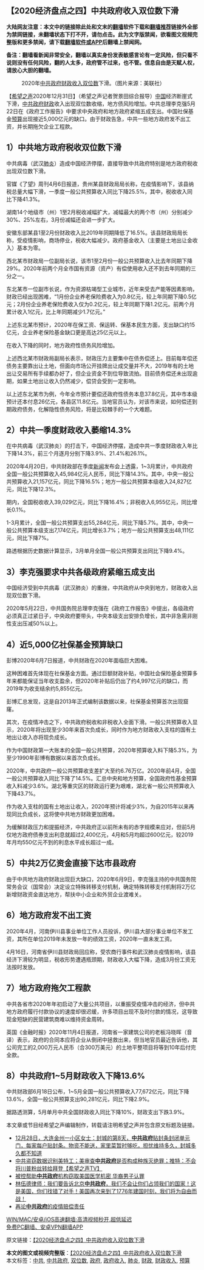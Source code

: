  <h2>【2020经济盘点之四】中共政府收入双位数下滑</h2> <p class="notice"><b>大陆网友注意：本文中的链接除此处和文末的<a href="https://github.com/bannedbook/fanqiang" >翻墙</a>软件下载和<a href="https://github.com/killgcd/justmysocks/blob/master/README.md">翻墙推荐</a>链接外全部为禁网链接，未翻墙状态下打不开，请勿点击。此为文字版禁闻，欲看图文视频完整版和更多禁闻，请下载<a href="https://github.com/bannedbook/fanqiang">翻墙软件或APP</a>后翻墙上禁闻网。</p><p>备注：翻墙看新闻非常安全，翻墙以真实身份发表敏感言论有一定风险，但只看不说则没有任何风险，翻的人太多，政府管不过来，也不管。信息自由是天赋人权，请放心大胆的翻墙。</b></p>  <div class="entry"> <figure><figcaption>2020年<a href="https://www.bannedbook.org/bnews/tag/%e4%b8%ad%e5%85%b1/" class="st_tag internal_tag" rel="tag" title="标签 中共 下的日志">中共</a><a href="https://www.bannedbook.org/bnews/tag/%e6%94%bf%e5%ba%9c/" class="st_tag internal_tag" rel="tag" title="标签 政府 下的日志">政府</a><a href="https://www.bannedbook.org/bnews/tag/%E8%B4%A2%E6%94%BF%E6%94%B6%E5%85%A5/" class="st_tag internal_tag" rel="tag" title="标签 财政收入 下的日志">财政收入</a><a href="https://www.bannedbook.org/bnews/tag/%E5%8F%8C%E4%BD%8D%E6%95%B0/" class="st_tag internal_tag" rel="tag" title="标签 双位数 下的日志">双位数</a>下滑。（图片来源：美联社）</figcaption></figure> <p>【<span class='wp_keywordlink_affiliate'><a href="https://www.soundofhope.org" title="希望之声" target="_blank">希望之声</a></span>2020年12月31日】（希望之声记者贺景田综合报导）<span class='wp_keywordlink_affiliate'><a href="https://www.bannedbook.org/" title="中国" target="_blank">中国</a></span>经济断崖式下滑，<a href="https://www.bannedbook.org/bnews/tag/%e4%b8%ad%e5%85%b1%e6%94%bf%e5%ba%9c/" class="st_tag internal_tag" rel="tag" title="标签 中共政府 下的日志">中共政府</a><a href="https://www.bannedbook.org/bnews/tag/%E8%B4%A2%E6%94%BF/" class="st_tag internal_tag" rel="tag" title="标签 财政 下的日志">财政</a>收入出现双位数收缩，地方债风险增加。中共总理李克强5月22日在《政府工作报告》中要求中央政府和地方政府紧缩五成支出。中国社保基金<a href="https://www.bannedbook.org/bnews/tag/%E9%A2%84%E7%AE%97/" class="st_tag internal_tag" rel="tag" title="标签 预算 下的日志">预算</a>出现接近5,000亿元的缺口。由于财政告急，中共一些地方政府发不出工资，并长期拖欠企业工程款。</p> <h2><strong>1）中共地方政府税收双位数下滑</strong></h2> <p>中共病毒（武汉<a href="https://www.bannedbook.org/bnews/tag/%e8%82%ba%e7%82%8e/" class="st_tag internal_tag" rel="tag" title="标签 肺炎 下的日志">肺炎</a>）造成中国经济停摆，直接导致中共政府特别是地方政府税收出现双位数下滑。</p> <p>官媒《了望》周刊4月6日报道，贵州某县财政局局长称，在疫情影响下，该县纳税总量大幅下滑，一季度一般公共预算收入同比下降25.5%，其中，税收收入同比下降41.3%。</p> <p>湖南14个地级市（州）1至2月税收减幅扩大，减幅最大的两个市（州）分别减少30%、25%左右，3月份减幅还会进一步扩大。</p> <p>安徽东部某县1至2月份财政收入比2019年同期降低了16.5%。该县财政局局长称，受疫情影响，商场停业，税收大幅减少。政府基金收入（主要是土地出让金收入）基本为零。</p> <p>西北某市财政局一位副局长说，该市1至2月份一般公共预算收入比去年同期下降29%。2020年前两个月全市国有资源（资产）有偿使用收入还不到去年同期的三分之一。</p> <p>东北某市一位副市长说，作为资源枯竭型工业城市，近年来受去产能等因素影响，财政已经出现困难，“1月份企业养老保险费收入为0.8亿元，较上年同期下降0.5亿元；2月份企业养老保险费收入仅为0.2亿元，较上年同期下降1.2亿元。前两个月累计收入1亿元，比上年同期减少1.7亿元。”</p> <p>上述东北某市预计，2020年在保工资、保运转、保基本民生方面，支出缺口约15亿元，企业养老保险基金缺口更是高达25亿元以上。</p>  <p>在收入下降的同时，地方政府性债务风险增加。</p> <p>上述西北某市财政局副局长表示，财政压力主要集中在债务偿还上。目前每年偿还债务主要靠出让土地，但面向市场公开挂牌出让成交量并不大，2019年有的土地出让交易所有手续都办好了，但企业资金不到位导致流拍。目前债务偿还未出现逾期，如果土地出让收入仍然减少，偿贷会受到一定影响。</p> <p>以上述东北某市为例，今年全市预计要偿还政府性债务本息37.8亿元，其中市本级预计还本付息26亿元，各县区11.8亿元。当地官员认为，对该市来说，如何偿还到期政府债务，化解隐性债务风险，将是比较棘手的一个大难题。</p> <h2><strong>2）中共一季度财政收入萎缩14.3% </strong></h2> <p>在中共病毒（武汉肺炎）的打击下，中国经济停摆，造成中共一季度财政收入年比下降14.3%，前三个月逐月分别下降3.9%、21.4%和26.1%。</p> <p>2020年4月20日，中共财政部在季度<span class='wp_keywordlink_affiliate'><a href="https://www.bannedbook.org/" title="新闻">新闻</a></span>发布会上透露，1~3月累计，中共政府全国一般公共预算收入45,984亿元人民币，同比下降14.3%。其中，中央一般公共预算收入21,157亿元，同比下降16.5%；地方一般公共预算本级收入24,827亿元，同比下降12.3%。</p> <p>期内，全国税收收入39,029亿元，同比下降16.4%；非税收入6,955亿元，同比增长0.1%。</p> <p>1-3月累计，全国一般公共预算支出55,284亿元，同比下降5.7%。其中，中央一般公共预算本级支出7,174亿元，同比增长3.7%；地方一般公共预算支出48,111亿元，同比下降7%。</p> <p>路透根据历史数据计算显示，3月单月全国一般公共预算支出同比下降9.4%。</p>  <h2><strong>3）李克强要求中共各级政府紧缩五成支出</strong></h2> <p>中国经济受到中共病毒（武汉肺炎）的重挫，中共政府从中央到地方，财政收入出现双位数下滑。</p> <p>2020年5月22日，中共国务院总理李克强在《政府工作报告》中提出，各级政府必须真正过紧日子，中央政府要带头，中央本级支出安排负增长，其中非急需非刚性支出压减50%以上。</p> <h2><strong>4）近5,000亿社保基金预算缺口</strong></h2> <p>彭博2020年6月7日报道，中共财政在2020年面临巨大困难。</p> <p>这种困难首先体现在社保基金方面。通过巨额财政补贴，中国社会保险基金预算多年来都能保证当年收支盈余，但2020年补贴后仍出了约4,997亿元的缺口，而2019年为收支结余约5,855亿元。</p> <p>彭博汇总发现，这是自2013年正式编制该数据以来，社保基金预算首次出现窟窿。</p> <p>其次，在疫情冲击之下，中共政府税收和非税收入全面下滑。一般公共预算收入显示，2020年将出现至少30年来首次负成长，同时作为地方财政收入支柱的国有土地出让收入亦将现负成长。</p> <p>作为中国财政第一大账本的全国一般公共预算，2020年预算收入料下降5.3%，为至少1990年彭博有数据以来首次负成长。</p> <p>2020年，中共政府一般公共预算收支差扩大至约6.76万亿。2020年前4月，全国一般公共预算收入同比下降了14.5%。汇总中央和地方预算，全国政府性基金预算收入料减少3.6%。湖北等重灾区的财政运行更为艰难，湖北省一般公共预算收入下降43.7%。</p>  <p>作为收入支柱的国有土地出让收入，2020年预计将减少3%，为自2015年以来再现同比负成长，这将使中共地方财政更加困难。</p> <p>为缓解财政压力和提振经济，中共政府正以前所未有的赤字规模来应对，但前5月仅地方政府债券支出利息就超过2,400亿元，4月和5月均超过600亿元，较2019年月均550亿元不到的利息水平成长超过一成。</p> <h2><strong>5）中共2万亿资金直接下达市县政府</strong></h2> <p>由于中共地方政府财政出现巨大缺口，2020年6月9日，李克强主持的中共国务院常务会议（国常会）决定设立特殊转移支付机制，确定特殊转移支付机制将2万亿新增财政资金直达地方，帮扶中小企业和外贸企业渡难关。</p> <h2><strong>6）地方政府发不出工资</strong></h2> <p>2020年4月，河南伊川县事业单位工作人员投诉，伊川县大部分事业单位不发工资，其所在单位2019年未发放一年的绩效工资，2020年一直未发工资。</p> <p>4月16日，河南省伊川县财政局回应称，受农商行事件和武汉肺炎疫情影响，该县经济下滑较为明显，税收形势遭遇瓶颈期，财政收入大幅下降，造成3月份工资无法按时发放。</p> <h2><strong>7）地方政府拖欠工程款</strong></h2> <p>中共各省市2020年年初启动了大量公共项目，以重振受疫情冲击的经济，但中共地方政府履行付款协议的速度却很迟缓，许多项目出现不及时付款的情况，这导致现金短缺的民营建筑商难以维持资金周转。</p> <p>英国《金融时报》2020年11月4日报道，河南省一家建筑公司的老板冯晓晖（音译）表示，政府的合同本应将企业从倒闭中拯救出来，但当地官员最近告诉他，其公司完工的2,000万元人民币（合300万美元）的土地平整项目将等到10年后付完全款。</p> <h2><strong>8）中共政府1~5月财政收入下降13.6%</strong></h2> <p>中共财政部6月18日公布，1~5月全国一般公共预算收入77,672亿元，同比下降13.6%，全国一般公共预算支出90,281亿元，同比下降2.9%。</p>  <p>据路透测算，5月单月中共全国财政收入同比下降10%，财政支出下跌3.9%。</p> <p>本文章或节目经希望之声编辑制作，转载请注明希望之声并包含原文标题及链接。</p> <ul class='op-related-articles' title='相关阅读'> <li><a href='https://www.bannedbook.org/bnews/bannedvideo/20201229/1457139.html' target='_blank'>12月28日，大连金州一小区女士：封城的第8天，<b>中共政府</b>贴封条封闭单元门，每家每户贴封条。物资不能送，家里菜暂时够吃，担忧维持多久，封城多久都不知道</a></li> <li><a href='https://www.bannedbook.org/bnews/cbnews/20201227/1455897.html' target='_blank'>中共盗窃数据识别美特工；美审查<b>中共政府</b>是否构成种族灭绝罪；推特：不会将川普粉丝转给拜登【希望之声TV】</a></li> <li><a href='https://www.bannedbook.org/bnews/comments/20201215/1448126.html' target='_blank'>被控帮助<b>中共政府</b>机构窃取美国医学机密 华裔男子认罪</a></li> <li><a href='https://www.bannedbook.org/bnews/bannedvideo/20201203/1441258.html' target='_blank'>林伍德律师：我们要告诉北京<b>中共政府</b>，我们不会让你们占领我们的国家！这是美国，你们找错了对手！美国再次来到了1776年建国时刻，我们将为自由而战！</a></li> <li><a href='https://www.bannedbook.org/bnews/renquan/20201117/1432286.html' target='_blank'>再论<b>中共政府</b>的疫情赔偿责任</a></li> </ul> <p class="texttj"> <a href="https://github.com/bannedbook/fanqiang/wiki/V2ray%E6%9C%BA%E5%9C%BA" target="_blank">WIN/MAC/安卓/iOS高速翻墙:高清视频秒开,超低延迟</a><br/> <a href="https://github.com/bannedbook/fanqiang/wiki/%E7%A6%81%E9%97%BB%E7%BD%91%E5%AE%89%E5%8D%93%E7%BF%BB%E5%A2%99%E6%96%B0%E9%97%BBAPP" target="_blank">免费PC翻墙、安卓VPN翻墙APP</a></p><p>原文链接：<a class="src_link"  href="https://www.soundofhope.org/post/459203" target="_blank">【2020经济盘点之四】中共政府收入双位数下滑</a></p><a name='sharetosocial'></a>       <div><b>本文的图文或视频完整版</b>：<a href='https://www.bannedbook.org/bnews/comments/20210101/1458779.html'>【2020经济盘点之四】中共政府收入双位数下滑</a></div>  </div><!--END ENTRY--> <div class="postfooter"> <div>本文标签：<a href="https://www.bannedbook.org/bnews/tag/%e4%b8%ad%e5%85%b1/" rel="tag">中共</a>, <a href="https://www.bannedbook.org/bnews/tag/%e4%b8%ad%e5%85%b1%e6%94%bf%e5%ba%9c/" rel="tag">中共政府</a>, <a href="https://www.bannedbook.org/bnews/tag/%E5%8F%8C%E4%BD%8D%E6%95%B0/" rel="tag">双位数</a>, <a href="https://www.bannedbook.org/bnews/tag/%e6%94%bf%e5%ba%9c/" rel="tag">政府</a>, <a href="https://www.bannedbook.org/bnews/tag/%E6%94%BF%E5%BA%9C%E6%94%B6%E5%85%A5/" rel="tag">政府收入</a>, <a href="https://www.bannedbook.org/bnews/tag/%e8%82%ba%e7%82%8e/" rel="tag">肺炎</a>, <a href="https://www.bannedbook.org/bnews/tag/%E8%B4%A2%E6%94%BF/" rel="tag">财政</a>, <a href="https://www.bannedbook.org/bnews/tag/%E8%B4%A2%E6%94%BF%E6%94%B6%E5%85%A5/" rel="tag">财政收入</a>, <a href="https://www.bannedbook.org/bnews/tag/%E9%A2%84%E7%AE%97/" rel="tag">预算</a></div>  </div><!--END POSTFOOTER--> 